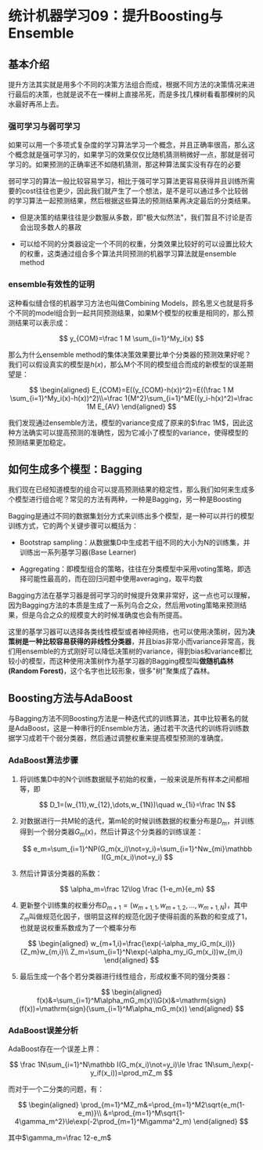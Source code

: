 # 统计机器学习09：提升Boosting与Ensemble



基本介绍
--------

提升方法其实就是用多个不同的决策方法组合而成，根据不同方法的决策情况来进行最后的决策，也就是说不在一棵树上直接吊死，而是多找几棵树看看那棵树的风水最好再吊上去。

### 强可学习与弱可学习

如果可以用一个多项式复杂度的学习算法学习一个概念，并且正确率很高，那么这个概念就是强可学习的，如果学习的效果仅仅比随机猜测稍微好一点，那就是弱可学习的。如果预测的正确率还不如随机猜测，那这种算法属实没有存在的必要

弱可学习的算法一般比较容易学习，相比于强可学习算法更容易获得并且训练所需要的cost往往也更少，因此我们就产生了一个想法，是不是可以通过多个比较弱的学习算法一起预测结果，然后根据这些算法的预测结果再决定最后的分类结果。

-   但是决策的结果往往是少数服从多数，即"极大似然法"，我们暂且不讨论是否会出现多数人的暴政

-   可以给不同的分类器设定一个不同的权重，分类效果比较好的可以设置比较大的权重，这类通过组合多个算法共同预测的机器学习算法就是ensemble
    method

### ensemble有效性的证明

这种看似缝合怪的机器学习方法也叫做Combining Models，顾名思义也就是将多个不同的model组合到一起共同预测结果，如果M个模型的权重是相同的，那么预测结果可以表示成：

$$
y_{COM}=\frac 1 M \sum_{i=1}^My_i(x)
$$

那么为什么ensemble method的集体决策效果要比单个分类器的预测效果好呢？我们可以假设真实的模型是$h(x)$，那么M个不同的模型组合而成的新模型的误差期望是：

$$
\begin{aligned}
        E_{COM}=E((y_{COM}-h(x))^2)=E((\frac 1 M \sum_{i=1}^My_i(x)-h(x))^2)\\=\frac 1{M^2}\sum_{i=1}^ME((y_i-h(x)^2)=\frac 1M E_{AV}
    \end{aligned}
$$

我们发现通过ensemble方法，模型的variance变成了原来的$\frac 1M$，因此这种方法确实可以提高预测的准确性，因为它减小了模型的variance，使得模型的预测结果更加稳定。

如何生成多个模型：Bagging
-------------------------

我们现在已经知道模型的组合可以提高预测结果的稳定性，那么我们如何来生成多个模型进行组合呢？常见的方法有两种，一种是Bagging，另一种是Boosting

Bagging是通过不同的数据集划分方式来训练出多个模型，是一种可以并行的模型训练方式，它的两个关键步骤可以概括为：

-   Bootstrap sampling：从数据集D中生成若干组不同的大小为N的训练集，并训练出一系列基学习器(Base
    Learner)

-   Aggregating：即模型组合的策略，往往在分类模型中采用voting策略，即选择可能性最高的，而在回归问题中使用averaging，取平均数

Bagging方法在基学习器是弱可学习的时候提升效果非常好，这一点也可以理解，因为Bagging方法的本质是生成了一系列乌合之众，然后用voting策略来预测结果，但是乌合之众的规模变大的时候准确度也会有所提高。

这里的基学习器可以选择各类线性模型或者神经网络，也可以使用决策树，因为**决策树是一种比较容易获得的非线性分类器**，并且bias非常小而variance非常高，我们用ensemble的方式刚好可以降低决策树的variance，得到bias和variance都比较小的模型，而这种使用决策树作为基学习器的Bagging模型叫**做随机森林(Random Forest)**，这个名字也比较形象，很多"树"聚集成了森林。

Boosting方法与AdaBoost
----------------------

与Bagging方法不同Boosting方法是一种迭代式的训练算法，其中比较著名的就是AdaBoost，这是一种串行的Ensemble方法，通过若干次迭代的训练将训练数据学习成若干个弱分类器，然后通过调整权重来提高模型预测的准确度。

### AdaBoost算法步骤

1. 将训练集D中的N个训练数据赋予初始的权重，一般来说是所有样本之间都相等，即

   $$
   D_1=(w_{11},w_{12},\dots,w_{1N})\quad w_{1i}=\frac 1N
   $$
   

2. 对数据进行一共M轮的迭代，第m轮的时候训练数据的权重分布是$D_m$，并训练得到一个弱分类器$G_m(x)$，然后计算这个分类器的训练误差：

   $$
   e_m=\sum_{i=1}^NP(G_m(x_i)\not=y_i)=\sum_{i=1}^Nw_{mi}\mathbb I(G_m(x_i)\not=y_i)
   $$
   

3. 然后计算该分类器的系数：

   $$
   \alpha_m=\frac 12\log \frac {1-e_m}{e_m}
   $$
   

4. 更新整个训练集的权重分布$D_{m+1}=(w_{m+1,1},w_{m+1,2},\dots,w_{m+1,N})$，其中$Z_m$叫做规范化因子，很明显这样的规范化因子使得前面的系数的和变成了1，也就是说权重系数成为了一个概率分布

$$
   \begin{aligned}
               w_{m+1,i}=\frac{\exp(-\alpha_my_iG_m(x_i))}{Z_m}w_{m,i}\\
               Z_m=\sum_{i=1}^N\exp(-\alpha_my_iG_m(x_i))w_{m,i}
    \end{aligned}
$$
   

5. 最后生成一个各个若分类器进行线性组合，形成权重不同的强分类器：

$$
   \begin{aligned}
               f(x)&=\sum_{i=1}^M\alpha_mG_m(x)\\G(x)&=\mathrm{sign}(f(x))=\mathrm{sign}(\sum_{i=1}^M\alpha_mG_m(x))
    \end{aligned}
$$
   

### AdaBoost误差分析

AdaBoost存在一个误差上界：

$$
\frac 1N\sum_{i=1}^N\mathbb I(G_m(x_i)\not=y_i)\le \frac 1N\sum_i\exp(-y_if(x_i))=\prod_mZ_m
$$

而对于一个二分类的问题，有：

$$
\begin{aligned}
        \prod_{m=1}^MZ_m&=\prod_{m=1}^M2\sqrt{e_m(1-e_m)}\\ 
        &=\prod_{m=1}^M\sqrt{1-4\gamma_m^2}\le\exp(-2\prod_{m=1}^M\gamma^2_m)
    \end{aligned}
$$

其中$\gamma_m=\frac 12-e_m$

